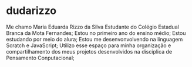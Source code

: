 # dudarizzo
Me chamo Maria Eduarda Rizzo da Silva 
Estudante do Colégio Estadual Branca da Mota Fernandes;
Estou no primeiro ano do ensino médio;
Estou estudando por meio do alura;
Estou me desenvonvolvendo na linguagem Scratch e JavaScript;
Utilizo esse espaço para minha organização e compartilhamento dos meus projetos desenvolvidos na disciplica de Pensamento Conputacional;
